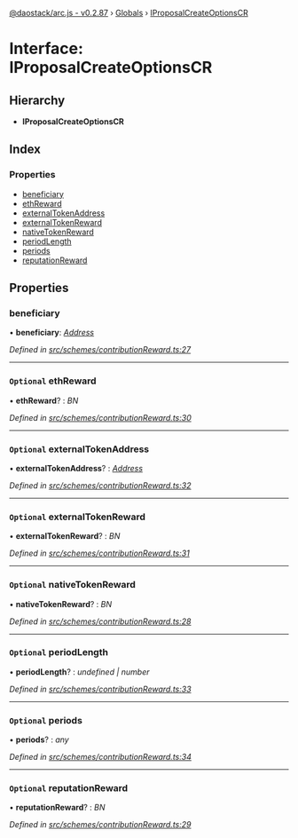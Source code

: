 [@daostack/arc.js - v0.2.87](../README.md) › [Globals](../globals.md) › [IProposalCreateOptionsCR](iproposalcreateoptionscr.md)

# Interface: IProposalCreateOptionsCR

## Hierarchy

* **IProposalCreateOptionsCR**

## Index

### Properties

* [beneficiary](iproposalcreateoptionscr.md#beneficiary)
* [ethReward](iproposalcreateoptionscr.md#optional-ethreward)
* [externalTokenAddress](iproposalcreateoptionscr.md#optional-externaltokenaddress)
* [externalTokenReward](iproposalcreateoptionscr.md#optional-externaltokenreward)
* [nativeTokenReward](iproposalcreateoptionscr.md#optional-nativetokenreward)
* [periodLength](iproposalcreateoptionscr.md#optional-periodlength)
* [periods](iproposalcreateoptionscr.md#optional-periods)
* [reputationReward](iproposalcreateoptionscr.md#optional-reputationreward)

## Properties

###  beneficiary

• **beneficiary**: *[Address](../globals.md#address)*

*Defined in [src/schemes/contributionReward.ts:27](https://github.com/daostack/alchemy-monorepo/blob/6a18bc5/packages/arc.js/src/schemes/contributionReward.ts#L27)*

___

### `Optional` ethReward

• **ethReward**? : *BN*

*Defined in [src/schemes/contributionReward.ts:30](https://github.com/daostack/alchemy-monorepo/blob/6a18bc5/packages/arc.js/src/schemes/contributionReward.ts#L30)*

___

### `Optional` externalTokenAddress

• **externalTokenAddress**? : *[Address](../globals.md#address)*

*Defined in [src/schemes/contributionReward.ts:32](https://github.com/daostack/alchemy-monorepo/blob/6a18bc5/packages/arc.js/src/schemes/contributionReward.ts#L32)*

___

### `Optional` externalTokenReward

• **externalTokenReward**? : *BN*

*Defined in [src/schemes/contributionReward.ts:31](https://github.com/daostack/alchemy-monorepo/blob/6a18bc5/packages/arc.js/src/schemes/contributionReward.ts#L31)*

___

### `Optional` nativeTokenReward

• **nativeTokenReward**? : *BN*

*Defined in [src/schemes/contributionReward.ts:28](https://github.com/daostack/alchemy-monorepo/blob/6a18bc5/packages/arc.js/src/schemes/contributionReward.ts#L28)*

___

### `Optional` periodLength

• **periodLength**? : *undefined | number*

*Defined in [src/schemes/contributionReward.ts:33](https://github.com/daostack/alchemy-monorepo/blob/6a18bc5/packages/arc.js/src/schemes/contributionReward.ts#L33)*

___

### `Optional` periods

• **periods**? : *any*

*Defined in [src/schemes/contributionReward.ts:34](https://github.com/daostack/alchemy-monorepo/blob/6a18bc5/packages/arc.js/src/schemes/contributionReward.ts#L34)*

___

### `Optional` reputationReward

• **reputationReward**? : *BN*

*Defined in [src/schemes/contributionReward.ts:29](https://github.com/daostack/alchemy-monorepo/blob/6a18bc5/packages/arc.js/src/schemes/contributionReward.ts#L29)*
